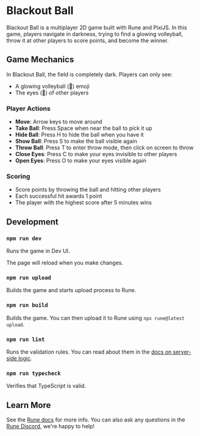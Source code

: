 # Blackout Ball

Blackout Ball is a multiplayer 2D game built with Rune and PixiJS. In this game, players navigate in darkness, trying to find a glowing volleyball, throw it at other players to score points, and become the winner.

## Game Mechanics

In Blackout Ball, the field is completely dark. Players can only see:

- A glowing volleyball (🏐) emoji
- The eyes (👀) of other players

### Player Actions

- **Move**: Arrow keys to move around
- **Take Ball**: Press Space when near the ball to pick it up
- **Hide Ball**: Press H to hide the ball when you have it
- **Show Ball**: Press S to make the ball visible again
- **Throw Ball**: Press T to enter throw mode, then click on screen to throw
- **Close Eyes**: Press C to make your eyes invisible to other players
- **Open Eyes**: Press O to make your eyes visible again

### Scoring

- Score points by throwing the ball and hitting other players
- Each successful hit awards 1 point
- The player with the highest score after 5 minutes wins

## Development

### `npm run dev`

Runs the game in Dev UI.

The page will reload when you make changes.

### `npm run upload`

Builds the game and starts upload process to Rune.

### `npm run build`

Builds the game. You can then upload it to Rune using `npx rune@latest upload`.

### `npm run lint`

Runs the validation rules. You can read about them in the [docs on server-side logic](https://developers.rune.ai/docs/advanced/server-side-logic).

### `npm run typecheck`

Verifies that TypeScript is valid.

## Learn More

See the [Rune docs](https://developers.rune.ai/docs/quick-start) for more info. You can also ask any questions in the [Rune Discord](https://discord.gg/rune-devs), we're happy to help!
